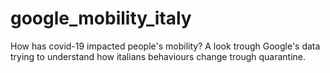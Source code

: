 # google_mobility_italy
How has covid-19 impacted people's mobility? A look trough Google's data trying to understand how italians behaviours change trough quarantine.
